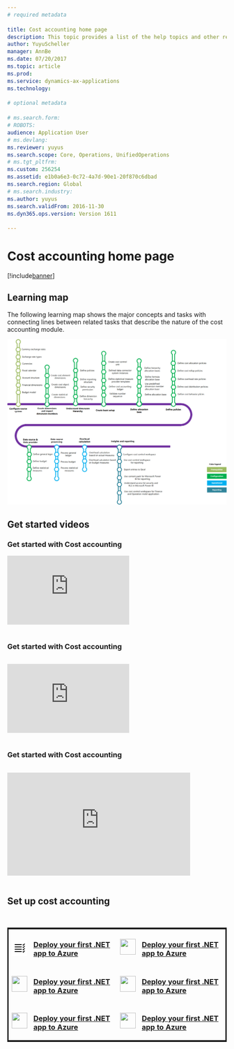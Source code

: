 ```yaml
---
# required metadata

title: Cost accounting home page
description: This topic provides a list of the help topics and other resources that are available for Cost accounting.
author: YuyuScheller
manager: AnnBe
ms.date: 07/20/2017
ms.topic: article
ms.prod: 
ms.service: dynamics-ax-applications
ms.technology: 

# optional metadata

# ms.search.form: 
# ROBOTS: 
audience: Application User
# ms.devlang: 
ms.reviewer: yuyus
ms.search.scope: Core, Operations, UnifiedOperations
# ms.tgt_pltfrm: 
ms.custom: 256254
ms.assetid: e1b0a6e3-0c72-4a7d-90e1-20f870c6dbad
ms.search.region: Global
# ms.search.industry: 
ms.author: yuyus
ms.search.validFrom: 2016-11-30
ms.dyn365.ops.version: Version 1611

---
```


# Cost accounting home page

[!include[banner](../includes/banner.md)]

## Learning map 

The following learning map shows the major concepts and tasks with connecting lines between related tasks that describe the nature of the cost accounting module.

![Learning map for cost accounting](./media/cost-accounting-map.png)

## Get started videos<br/>
### Get started with Cost accounting <br/>
<table>
<tr>
<iframe width="280" height="158" src="https://www.youtube.com/embed/1pUDtJQZ8FU" frameborder="0" allowfullscreen></iframe>
</tr>
<table>

### Get started with Cost accounting <br/>
<table>
<tr>
<iframe width="280" height="158" src="https://www.youtube.com/embed/imsuTg8rUVk" frameborder="0" allowfullscreen></iframe>
</tr>
<table>

### Get started with Cost accounting <br/>
<table>
<tr>
<iframe width="420" height="236" src="https://www.youtube.com/embed/-HKHYdClvx8" frameborder="0" allowfullscreen></iframe>
</tr>
</table>

## Set up cost accounting<br/>
<br/>

<a href="https://docs.microsoft.com/azure/app-service-web/app-service-web-get-started-dotnet" data-linktype="external">

<table style="border:solid">

<tr style="border:none">
<td valign="middle">
  <h3>
     <img alt="" src="./media/f0b5.png" width=36px height=36px data-linktype="external">
  </h3>
</td>
<td valign="middle">
<h3>Deploy your first .NET app to Azure</h3>

</td>
<td>
<img alt="" src="https://docs.microsoft.com/en-us/azure/media/index/app-service-web.svg" width=36px height=36px data-linktype="external">
</td>
<td>
<h3>Deploy your first .NET app to Azure</h3>

</td>
</tr>
<tr style="border:none">
<td>
<img alt="" src="https://docs.microsoft.com/en-us/azure/media/index/app-service-web.svg" width=36px height=36px data-linktype="external">
</td>
<td>
<h3>Deploy your first .NET app to Azure</h3>

</td>
<td>
<img alt="" src="https://docs.microsoft.com/en-us/azure/media/index/app-service-web.svg" width=36px height=36px data-linktype="external">
</td>
<td>
<h3>Deploy your first .NET app to Azure</h3>

</td>
</tr>
<tr style="border:none">
<td>
<img alt="" src="https://docs.microsoft.com/en-us/azure/media/index/app-service-web.svg" width=36px height=36px data-linktype="external">
</td>
<td>
<h3>Deploy your first .NET app to Azure</h3>

</td>
<td>
<img alt="" src="https://docs.microsoft.com/en-us/azure/media/index/app-service-web.svg" width=36px height=36px data-linktype="external">
</td>
<td>
<h3>Deploy your first .NET app to Azure</h3>

</td>
</tr>
</table>
</a>



